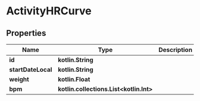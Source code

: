 
# ActivityHRCurve

## Properties
Name | Type | Description | Notes
------------ | ------------- | ------------- | -------------
**id** | **kotlin.String** |  |  [optional]
**startDateLocal** | **kotlin.String** |  |  [optional]
**weight** | **kotlin.Float** |  |  [optional]
**bpm** | **kotlin.collections.List&lt;kotlin.Int&gt;** |  |  [optional]



